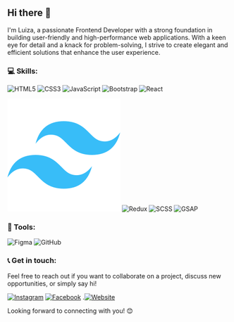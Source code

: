 ## Hi there 👋
I'm Luiza, a passionate Frontend Developer with a strong foundation in building user-friendly and high-performance web applications. With a keen eye for detail and a knack for problem-solving, I strive to create elegant and efficient solutions that enhance the user experience.

### 💻 Skills:

![HTML5](https://img.shields.io/badge/-HTML5-E34F26?style=flat-square&logo=html5&logoColor=white)
![CSS3](https://img.shields.io/badge/-CSS3-1572B6?style=flat-square&logo=css3)
![JavaScript](https://img.shields.io/badge/-JavaScript-F7DF1E?style=flat-square&logo=javascript&logoColor=black)
![Bootstrap](https://img.shields.io/badge/-Bootstrap-563D7C?style=flat-square&logo=bootstrap)
![React](https://img.shields.io/badge/-React-61DAFB?style=flat-square&logo=react)

![Tailwind CSS](https://raw.githubusercontent.com/devicons/devicon/master/icons/tailwindcss/tailwindcss-plain.svg)
![Redux](https://img.shields.io/badge/-Redux-764ABC?style=flat-square&logo=redux)
![SCSS](https://img.shields.io/badge/-SCSS-CC6699?style=flat-square&logo=sass)
![GSAP](https://img.shields.io/badge/-GSAP-88CE02?style=flat-square&logo=GreenSock&logoColor=white)

### 🔧 Tools:

![Figma](https://img.shields.io/badge/-Figma-F24E1E?style=flat-square&logo=figma&logoColor=white)
![GitHub](https://img.shields.io/badge/-GitHub-181717?style=flat-square&logo=github)

### 📞 Get in touch:
Feel free to reach out if you want to collaborate on a project, discuss new opportunities, or simply say hi!

[![Instagram](https://img.shields.io/badge/-Instagram-E4405F?style=flat-square&logo=Instagram&logoColor=white)](https://www.instagram.com/code_writer23/)
[![Facebook](https://img.shields.io/badge/-Facebook-1877F2?style=flat-square&logo=Facebook&logoColor=white)](https://www.facebook.com/share/nnh1piar381znaAU/?mibextid=LQQJ4d)
.[![Website](https://img.shields.io/badge/-Website-4285F4?style=flat-square&logo=google-chrome&logoColor=white)](https://portfolio-luiza-kim.vercel.app/)

Looking forward to connecting with you! 😊



